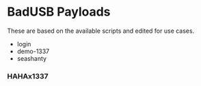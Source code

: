 # BadUSB Payloads

These are based on the available scripts and edited for use cases.

<ul>
<li> login </li>
<li> demo-1337 </li>
<li> seashanty </li>
</ul>

### HAHAx1337
